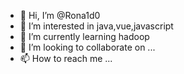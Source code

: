 - 👋 Hi, I’m @Rona1d0
- 👀 I’m interested in java,vue,javascript
- 🌱 I’m currently learning hadoop
- 💞️ I’m looking to collaborate on ...
- 📫 How to reach me ...

<!---
Rona1d0/Rona1d0 is a ✨ special ✨ repository because its `README.md` (this file) appears on your GitHub profile.
You can click the Preview link to take a look at your changes.
--->
